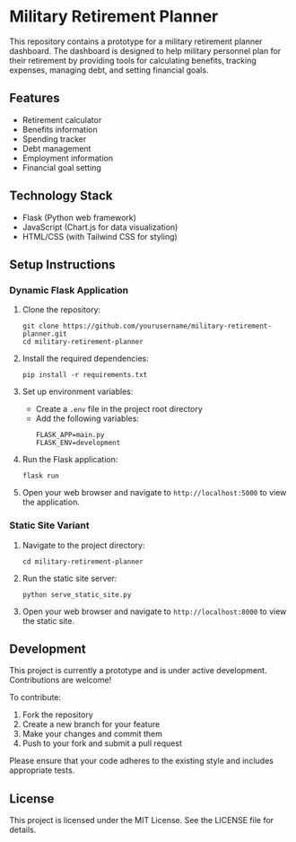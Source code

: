 
# Military Retirement Planner

This repository contains a prototype for a military retirement planner dashboard. The dashboard is designed to help military personnel plan for their retirement by providing tools for calculating benefits, tracking expenses, managing debt, and setting financial goals.

## Features

- Retirement calculator
- Benefits information
- Spending tracker
- Debt management
- Employment information
- Financial goal setting

## Technology Stack

- Flask (Python web framework)
- JavaScript (Chart.js for data visualization)
- HTML/CSS (with Tailwind CSS for styling)

## Setup Instructions

### Dynamic Flask Application

1. Clone the repository:
   ```
   git clone https://github.com/yourusername/military-retirement-planner.git
   cd military-retirement-planner
   ```

2. Install the required dependencies:
   ```
   pip install -r requirements.txt
   ```

3. Set up environment variables:
   - Create a `.env` file in the project root directory
   - Add the following variables:
     ```
     FLASK_APP=main.py
     FLASK_ENV=development
     ```

4. Run the Flask application:
   ```
   flask run
   ```

5. Open your web browser and navigate to `http://localhost:5000` to view the application.

### Static Site Variant

1. Navigate to the project directory:
   ```
   cd military-retirement-planner
   ```

2. Run the static site server:
   ```
   python serve_static_site.py
   ```

3. Open your web browser and navigate to `http://localhost:8000` to view the static site.

## Development

This project is currently a prototype and is under active development. Contributions are welcome!

To contribute:
1. Fork the repository
2. Create a new branch for your feature
3. Make your changes and commit them
4. Push to your fork and submit a pull request

Please ensure that your code adheres to the existing style and includes appropriate tests.

## License

This project is licensed under the MIT License. See the LICENSE file for details.
    